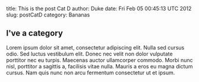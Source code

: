 title: This is the post Cat D
author: Duke
date: Fri Feb 05 00:45:13 UTC 2012
slug: postCatD
category: Bananas


<h2>I've a category</h2>

Lorem ipsum dolor sit amet, consectetur adipiscing elit. Nulla sed cursus odio. Sed luctus vestibulum elit. Donec nec velit non dolor vulputate porttitor nec eu turpis. Maecenas auctor ullamcorper commodo. Morbi nunc nisl, porttitor a sagittis a, facilisis vitae nulla. Mauris a eros eu magna dictum cursus. Nam quis nunc non arcu fermentum consectetur ut et ipsum.

